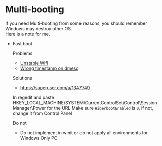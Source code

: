 # Multi-booting

If you need Multi-booting from some reasons, you should remember Windows may destroy other OS.\
Here is a note for me.

- Fast boot

  Problems

  - [Unstable Wifi](/../../issues/663)
  - [Wrong timestamp on dmesg](/../../issues/664)

  Solutions

  - <https://superuser.com/a/1347749>

  In regedit and paste HKEY_LOCAL_MACHINE\SYSTEM\CurrentControlSet\Control\Session Manager\Power for the URL
  Make sure `HiberbootEnabled` is `0`, if not, change it from Control Panel

  Do not
  - Do not implement in winit or do not apply all environments for Windows Only PC
